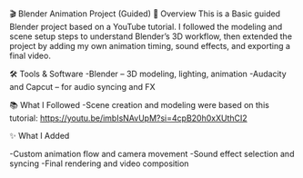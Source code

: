 🎬 Blender Animation Project (Guided)
📌 Overview
This is a Basic guided Blender project based on a YouTube tutorial. I followed the modeling and scene setup steps to understand Blender’s 3D workflow, then extended the project by adding my own animation timing, sound effects, and exporting a final video.

🛠 Tools & Software
-Blender – 3D modeling, lighting, animation
-Audacity and Capcut – for audio syncing and FX 

📚 What I Followed
-Scene creation and modeling were based on this tutorial: https://youtu.be/imbIsNAvUpM?si=4cpB20h0xXUthCI2

✨ What I Added

-Custom animation flow and camera movement
-Sound effect selection and syncing
-Final rendering and video composition


